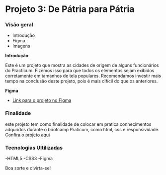 # Projeto 3: De Pátria para Pátria
### Visão geral    
* Introdução  
* Figma  
* Imagens  
  
**Introdução**    
  
Este é um projeto que mostra as cidades de origem de alguns funcionários do Practicum. Fizemos isso para que todos os elementos sejam exibidos corretamente em tamanhos de tela populares. Recomendamos investir mais tempo na conclusão deste projeto, pois é mais difícil do que os anteriores.  
  
**Figma**  
  
* [Link para o projeto no Figma](https://www.figma.com/file/GrMXsb1nThoKf3LFc42Bbh/WEB%2C-Sprint-3-%3A-De-P%C3%A1tria-para-P%C3%A1tria-%7C-desktop-%2B-mobile?node-id=0%3A1)  
  
### Finalidade

este projeto tem como finalidade de colocar em pratica conhecimentos adquridos durante o bootcamp Praticum, como html, css e responsividade.
Confira o [projeto aqui](https://thiagocantarelli.github.io/web_project_3_ptbr/)

### Tecnologias Ultilizadas
-HTML5
-CSS3
-Figma

  
Boa sorte e divirta-se!   
